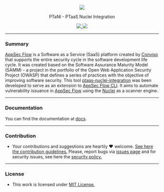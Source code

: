 <p align="center">
  <img src="https://raw.githubusercontent.com/convisoappsec/ptaas-nuclei-integration/master/assets/readme/logo-conviso.png">
  <p align="center">PTaNI - PTaaS Nuclei Integration</p>
  <p align="center">
    <a href="/LICENSE.md">
      <img src="https://img.shields.io/badge/license-MIT-blue.svg">
    </a>
    <a href="https://github.com/convisoappsec/ptaas-nuclei-integration/releases">
      <img src="https://img.shields.io/badge/version-βeta-blue.svg">
    </a>
  </p>
</p>

---

### Summary

[AppSec Flow](https://blog.convisoappsec.com/en/appsec-flow-a-complete-devsecops-platform/) is a Software as a Service (SaaS) platform created by [Conviso](https://www.convisoappsec.com/) that supports the entire security cycle in the software development life cycle. It was created based on the Software Assurance Maturity Model (SAMM) - a project in the portfolio of the Open Web Application Security Project (OWASP) that defines a series of practices with the objective of improving software security. This tool [ptaas-nuclei-integration](https://github.com/convisolabs/ptaas-nuclei-integration) was been developed to serve as an extension to [AppSec Flow CLI](https://docs.convisoappsec.com/cli/installation). It aims to automate vulnerability issuance in [AppSec Flow](https://blog.convisoappsec.com/en/appsec-flow-a-complete-devsecops-platform/) using the [Nuclei](nuclei.projectdiscovery.io/) as a scanner engine.

---

### Documentation

You can find the documentation at [docs](https://github.com/convisolabs/ptaas-nuclei-integration/blob/main/docs/index.md).

---

### Contribution

- Your contributions and suggestions are heartily ♥ welcome. [See here the contribution guidelines.](/.github/CONTRIBUTING.md) Please, report bugs via [issues page](https://github.com/convisoappsec/ptaas-nuclei-integration/issues) and for security issues, see here the [security policy.](/SECURITY.md)

---

### License

- This work is licensed under [MIT License.](/LICENSE.md)

